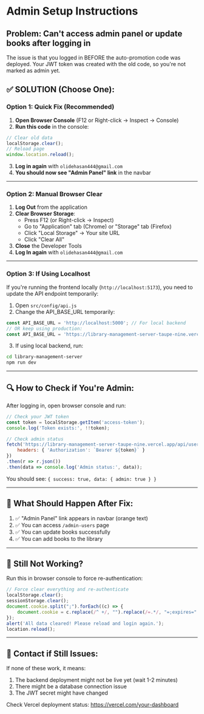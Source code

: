 # Admin Setup Instructions

## Problem: Can't access admin panel or update books after logging in

The issue is that you logged in BEFORE the auto-promotion code was deployed. Your JWT token was created with the old code, so you're not marked as admin yet.

## ✅ SOLUTION (Choose One):

### **Option 1: Quick Fix (Recommended)**

1. **Open Browser Console** (F12 or Right-click → Inspect → Console)
2. **Run this code** in the console:
```javascript
// Clear old data
localStorage.clear();
// Reload page
window.location.reload();
```

3. **Log in again** with `olidehasan444@gmail.com`
4. **You should now see "Admin Panel" link** in the navbar

---

### **Option 2: Manual Browser Clear**

1. **Log Out** from the application
2. **Clear Browser Storage**:
   - Press F12 (or Right-click → Inspect)
   - Go to "Application" tab (Chrome) or "Storage" tab (Firefox)
   - Click "Local Storage" → Your site URL
   - Click "Clear All"
3. **Close** the Developer Tools
4. **Log In again** with `olidehasan444@gmail.com`

---

### **Option 3: If Using Localhost**

If you're running the frontend locally (`http://localhost:5173`), you need to update the API endpoint temporarily:

1. Open `src/config/api.js`
2. Change the API_BASE_URL temporarily:
```javascript
const API_BASE_URL = 'http://localhost:5000'; // For local backend
// OR keep using production:
const API_BASE_URL = 'https://library-management-server-taupe-nine.vercel.app';
```

3. If using local backend, run:
```bash
cd library-management-server
npm run dev
```

---

## 🔍 How to Check if You're Admin:

After logging in, open browser console and run:
```javascript
// Check your JWT token
const token = localStorage.getItem('access-token');
console.log('Token exists:', !!token);

// Check admin status
fetch('https://library-management-server-taupe-nine.vercel.app/api/users/admin/olidehasan444@gmail.com', {
    headers: { 'Authorization': `Bearer ${token}` }
})
.then(r => r.json())
.then(data => console.log('Admin status:', data));
```

You should see: `{ success: true, data: { admin: true } }`

---

## 🎯 What Should Happen After Fix:

1. ✅ "Admin Panel" link appears in navbar (orange text)
2. ✅ You can access `/admin-users` page
3. ✅ You can update books successfully
4. ✅ You can add books to the library

---

## 🚨 Still Not Working?

Run this in browser console to force re-authentication:
```javascript
// Force clear everything and re-authenticate
localStorage.clear();
sessionStorage.clear();
document.cookie.split(";").forEach((c) => {
    document.cookie = c.replace(/^ +/, "").replace(/=.*/, "=;expires=" + new Date().toUTCString() + ";path=/");
});
alert('All data cleared! Please reload and login again.');
location.reload();
```

---

## 📱 Contact if Still Issues:

If none of these work, it means:
1. The backend deployment might not be live yet (wait 1-2 minutes)
2. There might be a database connection issue
3. The JWT secret might have changed

Check Vercel deployment status: https://vercel.com/your-dashboard

